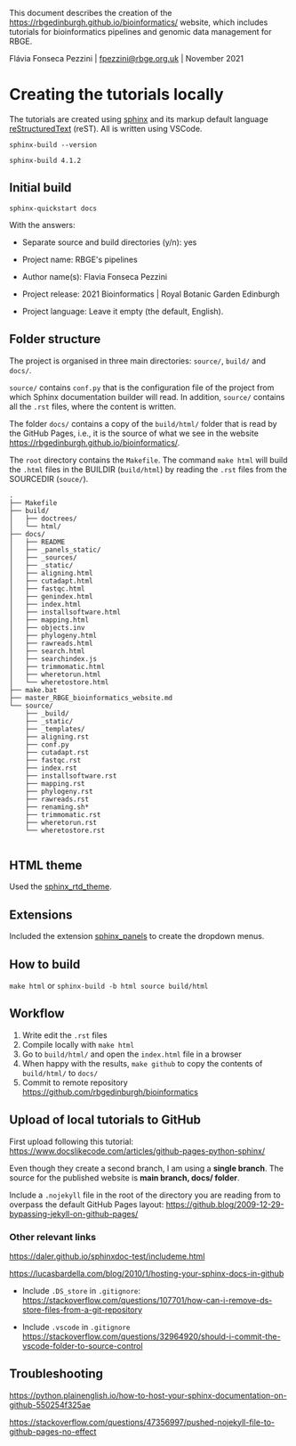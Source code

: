 This document describes the creation of the https://rbgedinburgh.github.io/bioinformatics/ website, which includes tutorials for bioinformatics pipelines and genomic data management for RBGE.

Flávia Fonseca Pezzini | fpezzini@rbge.org.uk | November 2021


# Creating the tutorials locally

The tutorials are created using [sphinx](https://www.sphinx-doc.org/en/master/) and its markup default language [reStructuredText](https://www.sphinx-doc.org/en/master/usage/restructuredtext/basics.html) (reST). All is written using VSCode.

```
sphinx-build --version   

sphinx-build 4.1.2
```
## Initial build

```
sphinx-quickstart docs
```

With the answers:

- Separate source and build directories (y/n): yes

- Project name: RBGE's pipelines

- Author name(s): Flavia Fonseca Pezzini

- Project release: 2021 Bioinformatics | Royal Botanic Garden Edinburgh

- Project language: Leave it empty (the default, English).


## Folder structure

The project is organised in three main directories: `source/`, `build/` and `docs/`. 

`source/` contains `conf.py` that is the configuration file of the project from which Sphinx documentation builder will read. In addition, `source/` contains all the `.rst` files, where the content is written. 

The folder `docs/` contains a copy of the `build/html/` folder that is read by the GitHub Pages, i.e., it is the source of what we see in the website https://rbgedinburgh.github.io/bioinformatics/. 

The `root` directory contains the `Makefile`. The command `make html` will build the `.html` files in the BUILDIR (`build/html`) by reading the `.rst` files from the SOURCEDIR (`souce/`). 

```
.
├── Makefile
├── build/
│   ├── doctrees/
│   └── html/
├── docs/
│   ├── README
│   ├── _panels_static/
│   ├── _sources/
│   ├── _static/
│   ├── aligning.html
│   ├── cutadapt.html
│   ├── fastqc.html
│   ├── genindex.html
│   ├── index.html
│   ├── installsoftware.html
│   ├── mapping.html
│   ├── objects.inv
│   ├── phylogeny.html
│   ├── rawreads.html
│   ├── search.html
│   ├── searchindex.js
│   ├── trimmomatic.html
│   ├── wheretorun.html
│   └── wheretostore.html
├── make.bat
├── master_RBGE_bioinformatics_website.md
└── source/
    ├── _build/
    ├── _static/
    ├── _templates/
    ├── aligning.rst
    ├── conf.py
    ├── cutadapt.rst
    ├── fastqc.rst
    ├── index.rst
    ├── installsoftware.rst
    ├── mapping.rst
    ├── phylogeny.rst
    ├── rawreads.rst
    ├── renaming.sh*
    ├── trimmomatic.rst
    ├── wheretorun.rst
    └── wheretostore.rst
   
```

## HTML theme

Used the [sphinx_rtd_theme](https://sphinx-rtd-theme.readthedocs.io/en/stable/). 

## Extensions

Included the extension [sphinx_panels](https://sphinx-panels.readthedocs.io/en/latest/) to create the dropdown menus.  


## How to build 

`make html` or `sphinx-build -b html source build/html`

## Workflow

1. Write edit the `.rst` files
2. Compile locally with `make html` 
3. Go to `build/html/` and open the `index.html` file in a browser
4. When happy with the results, `make github` to copy the contents of `build/html/` to `docs/`
5. Commit to remote repository https://github.com/rbgedinburgh/bioinformatics

## Upload of local tutorials to GitHub

First upload following this tutorial: https://www.docslikecode.com/articles/github-pages-python-sphinx/

Even though they create a second branch, I am using a **single branch**. The source for the published website is **main branch, docs/ folder**.

Include a `.nojekyll` file in the root of the directory you are reading from to overpass the default GitHub Pages layout: https://github.blog/2009-12-29-bypassing-jekyll-on-github-pages/


### Other relevant links

https://daler.github.io/sphinxdoc-test/includeme.html

https://lucasbardella.com/blog/2010/1/hosting-your-sphinx-docs-in-github

- Include `.DS_store` in `.gitignore`: https://stackoverflow.com/questions/107701/how-can-i-remove-ds-store-files-from-a-git-repository

- Include `.vscode` in `.gitignore` https://stackoverflow.com/questions/32964920/should-i-commit-the-vscode-folder-to-source-control

## Troubleshooting

https://python.plainenglish.io/how-to-host-your-sphinx-documentation-on-github-550254f325ae

https://stackoverflow.com/questions/47356997/pushed-nojekyll-file-to-github-pages-no-effect


